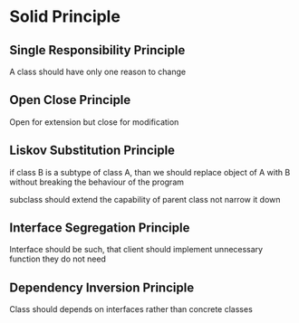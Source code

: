 # Solid Principle

## Single Responsibility Principle

A class should have only one reason to change

## Open Close Principle

Open for extension but close for modification

## Liskov Substitution Principle

if class B is a subtype of class A, than we should replace object of A with B without breaking the behaviour of the program

subclass should extend the capability of parent class not narrow it down

## Interface Segregation Principle

Interface should be such, that client should implement unnecessary function they do not need 

## Dependency Inversion Principle

Class should depends on interfaces rather than concrete classes